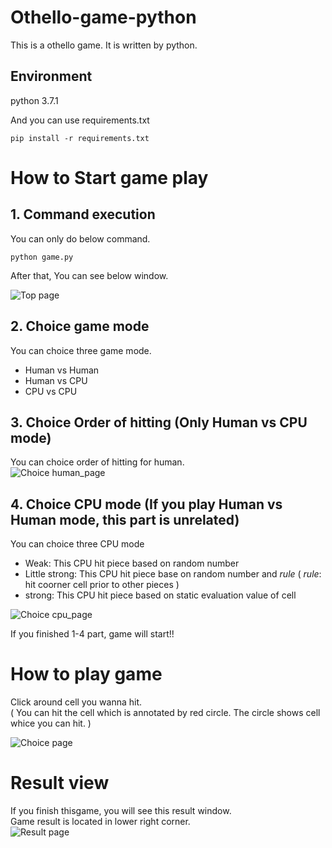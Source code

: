 # Othello-game-python
This is a othello game. It is written by python. 

## Environment
python 3.7.1

And you can use requirements.txt
```
pip install -r requirements.txt
```

# How to Start game play
## 1. Command execution
You can only do below command.
```
python game.py 
```
After that, You can see below window.

![Top page](https://github.com/chihina/othello-game-python/blob/master/Images/top_resized.png)

## 2. Choice game mode
You can choice three game mode.
- Human vs Human
- Human vs CPU
- CPU vs CPU

## 3. Choice Order of hitting (Only Human vs CPU mode)
You can choice order of hitting for human.  
![Choice human_page](https://github.com/chihina/othello-game-python/blob/master/Images/human_choice_resized.png)

## 4. Choice CPU mode (If you play Human vs Human mode, this part is unrelated)
You can choice three CPU mode
- Weak: This CPU hit piece based on random number
- Little strong: This CPU hit piece base on random number and *rule*  ( *rule*: hit coorner cell prior to other pieces )
- strong: This CPU hit piece based on static evaluation value of cell

![Choice cpu_page](https://github.com/chihina/othello-game-python/blob/master/Images/cpu_choice_resized.png)

If you finished 1-4 part, game will start!!

# How to play game
Click around cell you wanna hit.    
( You can hit the cell which is annotated by red circle. The circle shows cell whice you can hit. ) 

![Choice page](https://github.com/chihina/othello-game-python/blob/master/Images/choice_resized.png)

# Result view
If you finish thisgame, you will see this result window.  
Game result is located in lower right corner.  
![Result page](https://github.com/chihina/othello-game-python/blob/master/Images/result_resized.png)
